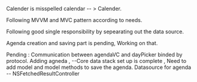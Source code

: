 Calender is misspelled calendar -- > Calender.

Following MVVM and MVC pattern according to needs.

Following good single responsibility by sepearating out the data source.

Agenda creation and saving part is pending, Working on that. 

Pending :
Communication between agendaVC and dayPicker binded by protocol.
Adding agneda , --Core data stack set up is complete , Need to add model and model methods to save the agenda.
Datasource for agenda -- NSFetchedResultController

